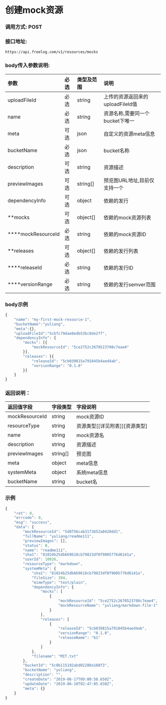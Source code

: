 # 创建mock资源

### 调用方式: POST

### 接口地址:

```
https://api.freelog.com/v1/resources/mocks
```

### body传入参数说明:

| 参数 | 必选 | 类型及范围 | 说明 |
| :--- | :--- | :--- | :--- |
|uploadFileId|必选|string|上传的资源返回来的uploadFileId值|
|name|必选|string|资源名称,需要同一个bucket下唯一 |
|meta|可选|json|自定义的资源meta信息|
|bucketName|必选|json|bucket名称|
|description|可选|string|资源描述|
|previewImages | 可选| string[] | 预览图URL地址,目前仅支持一个 |
|dependencyInfo | 可选| object | 依赖的发行 |
|**mocks | 可选| object[] | 依赖的mock资源列表 |
|****mockResourceId | 必选| string | 依赖的mock资源ID |
|**releases | 可选| object[] | 依赖的发行列表 |
|****releaseId | 必选| string | 依赖的发行ID |
|****versionRange | 必选| string | 依赖的发行semver范围 |

### body示例

```js
{
	"name": "my-first-mock-resource-1",
    "bucketName":"yuliang",
    "meta":{},
    "uploadFileId":"5cbfc79dae8edb53bc8de2ff",
    "dependencyInfo": {
    	"mocks": [{
    		"mockResourceId": "5ce2752c2670523708c7eae4"
    	}],
    	"releases": [{
    		"releaseId": "5cb039815a791845b4aed4ab",
    		"versionRange": "0.1.0"
    	}]
    }
}
```


### 返回说明：

| 返回值字段 | 字段类型 | 字段说明 |
| :--- | :--- | :--- |
| mockResourceId | string | mock资源ID|
| resourceType | string | 资源类型[[详见附表]][资源类型] |
| name | string | mock资源名 |
| description|string|资源描述|
| previewImages | string[] | 预览图 |
| meta | object | meta信息 |
| systemMeta | object | 系统meta信息 |
| bucketName | string | bucket名 |

### 示例

```js
{
    "ret": 0,
    "errcode": 0,
    "msg": "success",
    "data": {
        "mockResourceId": "5d0756cab3173652a0420dd1",
        "fullName": "yuliang/readme111",
        "previewImages": [],
        "status": 0,
        "name": "readme111",
        "sha1": "81024b25db669618cb79823df0f9005776d6141a",
        "userId": 10026,
        "resourceType": "markdown",
        "systemMeta": {
            "sha1": "81024b25db669618cb79823df0f9005776d6141a",
            "fileSize": 394,
            "mimeType": "text/plain",
            "dependencyInfo": {
                "mocks": [
                    {
                        "mockResourceId": "5ce2752c2670523708c7eae4",
                        "mockResourceName": "yuliang/markdown-file-1"
                    }
                ],
                "releases": [
                    {
                        "releaseId": "5cb039815a791845b4aed4ab",
                        "versionRange": "0.1.0",
                        "releaseName": "b1"
                    }
                ]
            },
            "filename": "MIT.txt"
        },
        "bucketId": "5c8b115192abd02280a188f3",
        "bucketName": "yuliang",
        "description": "",
        "createDate": "2019-06-17T09:00:58.650Z",
        "updateDate": "2019-06-18T02:47:05.838Z",
        "meta": {}
    }
}
```